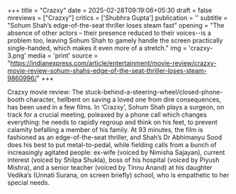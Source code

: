 +++
title = "Crazxy"
date = 2025-02-28T09:19:06+05:30
draft = false
mreviews = ["Crazxy"]
critics = ['Shubhra Gupta']
publication = ''
subtitle = "Sohum Shah’s edge-of-the-seat thriller loses steam fast"
opening = "The absence of other actors – their presence reduced to their voices--is a problem too, leaving Sohum Shah to gamely handle the screen practically single-handed, which makes it even more of a stretch."
img = 'crazxy-3.png'
media = 'print'
source = "https://indianexpress.com/article/entertainment/movie-review/crazxy-movie-review-sohum-shahs-edge-of-the-seat-thriller-loses-steam-9860996/"
+++

Crazxy movie review: The stuck-behind-a-steering-wheel/closed-phone-booth character, hellbent on saving a loved one from dire consequences, has been used in a few films. In ‘Crazxy’, Sohum Shah plays a surgeon, on track for a crucial meeting, poleaxed by a phone call which changes everything: he needs to rapidly regroup and think on his feet, to prevent calamity befalling a member of his family. At 93 minutes, the film is fashioned as an edge-of-the-seat thriller, and Shah’s Dr Abhimanyu Sood does his best to put metal-to-pedal, while fielding calls from a bunch of increasingly agitated people: ex-wife (voiced by Nimisha Sajayan), current interest (voiced by Shilpa Shukla), boss of his hospital (voiced by Piyush Mishra), and a senior teacher (voiced by Tinnu Anand) at his daughter Vedika’s (Unnati Surana, on screen briefly) school, who is empathetic to her special needs.
